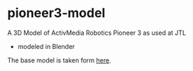 # pioneer3-model
A 3D Model of ActivMedia Robotics Pioneer 3 as used at JTL

 * modeled in Blender

The base model is taken form [here](https://github.com/balakumar-s/p3atGazeboRos).
